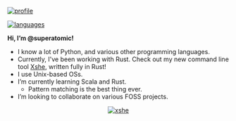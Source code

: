 [![profile](https://github-readme-stats.vercel.app/api?username=superatomic&theme=calm&border_radius=18&hide=stars&show_icons=true&count_private=true&bg_color=0000&hide_border=true)](https://github.com/superatomic)

[![languages](https://github-readme-stats.vercel.app/api/top-langs?username=superatomic&theme=calm&border_radius=18&layout=compact&bg_color=0000&hide_border=true)](https://github.com/superatomic)

**Hi, I’m @superatomic!**
- I know a lot of Python, and various other programming languages.
- Currently, I've been working with Rust.
  Check out my new command line tool [Xshe],
  written fully in Rust!
- I use Unix-based OSs.
- I’m currently learning Scala and Rust.
  - Pattern matching is the best thing ever.
- I’m looking to collaborate on various FOSS projects.

<div align=center>

  [![xshe](https://github-readme-stats.vercel.app/api/pin?username=superatomic&show_icons=true&count_private=true&theme=jolly&border_radius=18&repo=xshe&show_owner=true)][Xshe]

</div>

[Xshe]: https://github.com/superatomic/xshe
